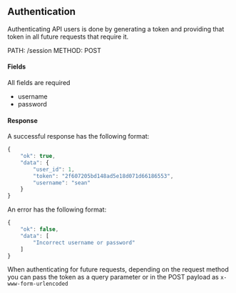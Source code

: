 ## Authentication
Authenticating API users is done by generating a token and providing that token in all future requests that require it.

PATH: /session
METHOD: POST

#### Fields
All fields are required

* username
* password

#### Response

A successful response has the following format:
```js
{
    "ok": true,
    "data": {
        "user_id": 1,
        "token": "2f607205bd148ad5e18d071d66186553",
        "username": "sean"
    }
}
```

An error has the following format:
```js
{
    "ok": false,
    "data": [
        "Incorrect username or password"
    ]
}
```

When authenticating for future requests, depending on the request method you can pass the token as a query parameter or in the POST payload as `x-www-form-urlencoded`
